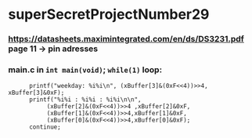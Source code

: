 # superSecretProjectNumber29
### https://datasheets.maximintegrated.com/en/ds/DS3231.pdf __page 11__ -> pin adresses

### main.c in ```int main(void)```; ```while(1)``` loop: 
```
	  printf("weekday: %i%i\n", (xBuffer[3]&(0xF<<4))>>4, xBuffer[3]&0xF);
	  printf("%i%i : %i%i : %i%i\n\n",
           (xBuffer[2]&(0xF<<4))>>4 ,xBuffer[2]&0xF, 
           (xBuffer[1]&(0xF<<4))>>4,xBuffer[1]&0xF, 
           (xBuffer[0]&(0xF<<4))>>4,xBuffer[0]&0xF);
	  continue;
```

